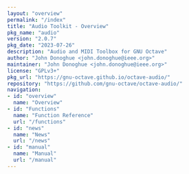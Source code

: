```yaml
---
layout: "overview"
permalink: "/index"
title: "Audio Toolkit - Overview"
pkg_name: "audio"
version: "2.0.7"
pkg_date: "2023-07-26"
description: "Audio and MIDI Toolbox for GNU Octave"
author: "John Donoghue <john.donoghue@ieee.org>"
maintainer: "John Donoghue <john.donoghue@ieee.org>"
license: "GPLv3+"
pkg_url: "https://gnu-octave.github.io/octave-audio/"
repository: "https://github.com/gnu-octave/octave-audio/"
navigation:
- id: "overview"
  name: "Overview"
- id: "Functions"
  name: "Function Reference"
  url: "/functions"
- id: "news"
  name: "News"
  url: "/news"
- id: "manual"
  name: "Manual"
  url: "/manual"
---
```


